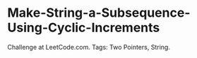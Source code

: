# Make-String-a-Subsequence-Using-Cyclic-Increments
Challenge at LeetCode.com. Tags: Two Pointers, String.

